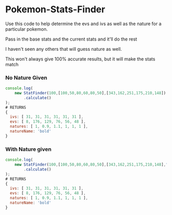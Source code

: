 # Pokemon-Stats-Finder
Use this code to help determine the evs and ivs as well as the nature
for a particular pokemon.

Pass in the base stats and the current stats and it'll do the rest

I haven't seen any others that will guess nature as well.

This won't always give 100% accurate results, but it will make the stats match 
### No Nature Given
```javascript
console.log(
    new StatFinder(100,[100,50,80,60,80,50],[343,162,251,175,210,148])
        .calculate()
);
# RETURNS
{
  ivs: [ 31, 31, 31, 31, 31, 31 ],
  evs: [ 8, 176, 129, 76, 56, 48 ],
  natures: [ 1, 0.9, 1.1, 1, 1, 1 ],
  natureName: 'bold'
}
```
### With Nature given
```javascript
console.log(
    new StatFinder(100,[100,50,80,60,80,50],[343,162,251,175,210,148],"bold")
        .calculate()
);
# RETURNS
{
  ivs: [ 31, 31, 31, 31, 31, 31 ],
  evs: [ 8, 176, 129, 76, 56, 48 ],
  natures: [ 1, 0.9, 1.1, 1, 1, 1 ],
  natureName: 'bold'
}
```